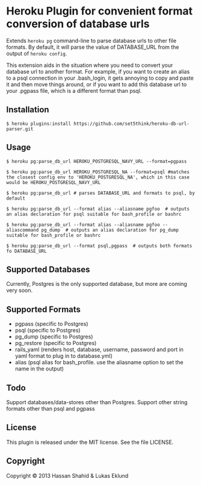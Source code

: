 # Heroku Plugin for convenient format conversion of database urls

Extends `heroku pg` command-line to parse database urls to other file formats.
By default, it will parse the value of DATABASE\_URL from the output of `heroku
config`.

This extension aids in the situation where you need to convert your database
url to another format. For example, if you want to create an alias to a psql
connection in your .bash\_login, it gets annoying to copy and paste it and then
move things around, or if you want to add this database url to your .pgpass
file, which is a different format than psql.

## Installation

    $ heroku plugins:install https://github.com/set5think/heroku-db-url-parser.git

## Usage

    $ heroku pg:parse_db_url HEROKU_POSTGRESQL_NAVY_URL --format=pgpass

    $ heroku pg:parse_db_url HEROKU_POSTGRESQL_NA --format=psql #matches the closest config env to 'HEROKU_POSTGRESQL_NA', which in this case would be HEROKU_POSTGRESQL_NAVY_URL

    $ heroku pg:parse_db_url # parses DATABASE_URL and formats to psql, by default

    $ heroku pg:parse_db_url --format alias --aliasname pgfoo  # outputs an alias declaration for psql suitable for bash_profile or bashrc

    $ heroku pg:parse_db_url --format alias --aliasname pgfoo --aliascommand pg_dump  # outputs an alias declaration for pg_dump suitable for bash_profile or bashrc

    $ heroku pg:parse_db_url --format psql,pgpass  # outputs both formats fo DATABASE_URL

## Supported Databases

Currently, Postgres is the only supported database, but more are coming very soon.

## Supported Formats

- pgpass (specific to Postgres)
- psql (specific to Postgres)
- pg\_dump (specific to Postgres)
- pg\_restore (specific to Postgres)
- rails\_yaml (renders host, database, username, password and port in yaml format to plug in to database.yml)
- alias (psql alias for bash\_profile. use the aliasname option to set the name in the output)

## Todo

Support databases/data-stores other than Postgres.
Support other string formats other than psql and pgpass

## License

This plugin is released under the MIT license. See the file LICENSE.

## Copyright

Copyright &copy; 2013 Hassan Shahid & Lukas Eklund

[Contact]: mailto:set5think@gmail.com?subject=0Heroku%20DB%20URL%20Parser%20Plugin
